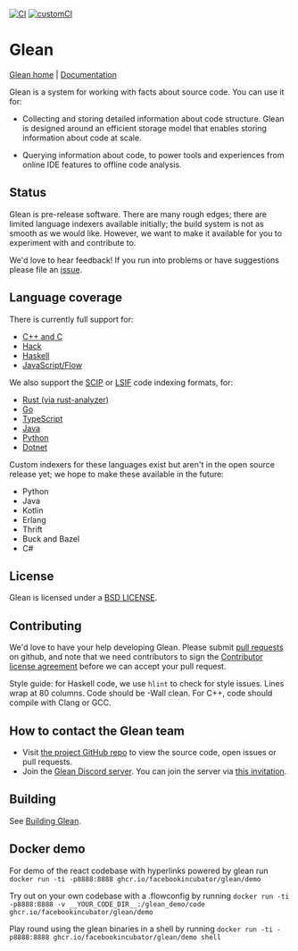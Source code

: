 [![CI](https://github.com/facebookincubator/Glean/actions/workflows/ci.yml/badge.svg)](https://github.com/facebookincubator/Glean/actions/workflows/ci.yml)
[![customCI](https://github.com/nnWhisperer/Glean/actions/workflows/custom.yml/badge.svg)](https://github.com/nnWhisperer/Glean/actions/workflows/custom.yml)
# Glean

[Glean home](https://glean.software) | [Documentation](https://glean.software/docs/introduction)

Glean is a system for working with facts about source code. You can
use it for:

* Collecting and storing detailed information about code
  structure. Glean is designed around an efficient storage model that
  enables storing information about code at scale.

* Querying information about code, to power tools and experiences from
  online IDE features to offline code analysis.

## Status

Glean is pre-release software. There are many rough edges; there are
limited language indexers available initially; the build system is not as smooth
as we would like. However, we want to make it available for you to experiment
with and contribute to.

We'd love to hear feedback! If you run into problems or have
suggestions please file an
[issue](https://github.com/facebookincubator/Glean/issues).

## Language coverage

There is currently full support for:

* [C++ and C](https://glean.software/docs/indexer/cxx)
* [Hack](https://glean.software/docs/indexer/hack)
* [Haskell](https://glean.software/docs/indexer/haskell)
* [JavaScript/Flow](https://glean.software/docs/indexer/flow)

We also support the [SCIP](https://github.com/sourcegraph/scip) or [LSIF](https://lsif.dev) code indexing formats, for:

* [Rust (via rust-analyzer)](https://glean.software/docs/indexer/lsif-rust)
* [Go](https://glean.software/docs/indexer/lsif-go)
* [TypeScript](https://glean.software/docs/indexer/lsif-typescript)
* [Java](https://glean.software/docs/indexer/lsif-java)
* [Python](https://glean.software/docs/indexer/scip-python)
* [Dotnet](https://glean.software/docs/indexer/scip-dotnet)

Custom indexers for these languages exist but aren't in the open source release
yet; we hope to make these available in the future:

* Python
* Java
* Kotlin
* Erlang
* Thrift
* Buck and Bazel
* C#

## License

Glean is licensed under a [BSD LICENSE](LICENSE).

## Contributing

We'd love to have your help developing Glean. Please submit [pull
requests](https://github.com/facebookincubator/Glean/pulls) on github,
and note that we need contributors to sign the [Contributor license
agreement](https://code.facebook.com/cla) before we can accept your
pull request.

Style guide: for Haskell code, we use `hlint` to check for style issues. Lines
wrap at 80 columns. Code should be -Wall clean. For C++, code should compile
with Clang or GCC.

## How to contact the Glean team

- Visit [the project GitHub repo](https://github.com/facebookincubator/Glean) to view the source code, open issues or pull requests.
- Join the [Glean Discord server](https://discord.com/channels/280033776820813825/505370075402862594/808027763868827659). You can join the server via [this invitation](https://discord.gg/w3s6X6QAHZ).
## Building

See [Building Glean](https://glean.software/docs/building).

## Docker demo

For demo of the react codebase with hyperlinks powered by glean run
`docker run -ti -p8888:8888 ghcr.io/facebookincubator/glean/demo`

Try out on your own codebase with a .flowconfig by running
`docker run -ti -p8888:8888 -v __YOUR_CODE_DIR__:/glean_demo/code ghcr.io/facebookincubator/glean/demo`

Play round using the glean binaries in a shell by running
`docker run -ti -p8888:8888 ghcr.io/facebookincubator/glean/demo shell`

